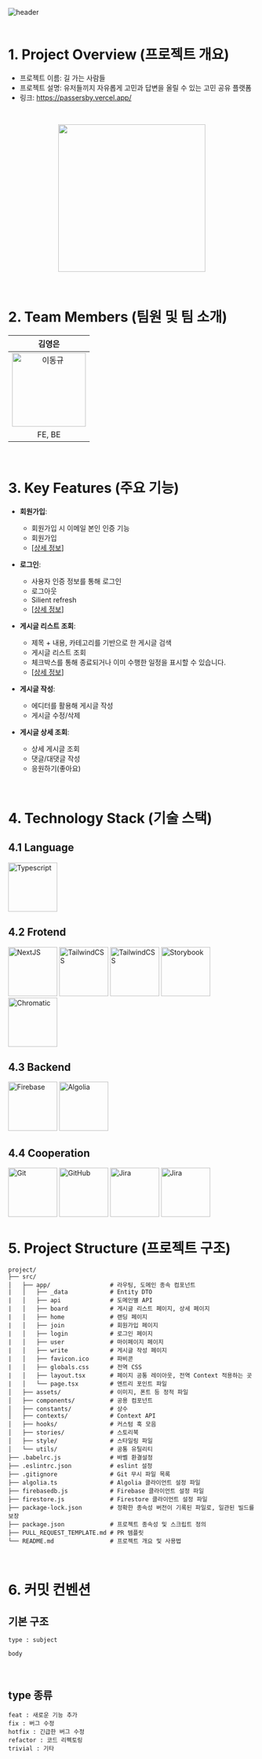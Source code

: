 ![header](https://capsule-render.vercel.app/api?type=transparent&color=7a37ff&height=220&section=header&text=길%20가는%20사람들&fontSize=80&fontColor=7a37ff&desc=Passersby&descSize=30&descAlign=71&descAlignY=74)
<br/><br/>

# 1. Project Overview (프로젝트 개요)
- 프로젝트 이름: 길 가는 사람들
- 프로젝트 설명: 유저들끼지 자유롭게 고민과 답변을 올릴 수 있는 고민 공유 플랫폼
- 링크: https://passersby.vercel.app/
<br/>
<p align="center">
  <img src="https://github.com/user-attachments/assets/775884c3-7ff8-4bb1-a3a3-8cd13121a01f" width="300" />
</p>

<br/>

# 2. Team Members (팀원 및 팀 소개)
| 김영은 |
|:------:|
| <img src="https://github.com/user-attachments/assets/cc63306b-78a3-4d76-81c1-36d7f269d78d" alt="이동규" width="150"> |
| FE, BE |

<br/>

# 3. Key Features (주요 기능)
- **회원가입**:
  - 회원가입 시 이메일 본인 인증 기능
  - 회원가입
  - [[상세 정보](https://www.notion.so/16d5b31f3f5180948553d6515a583eb3?pvs=4#16d5b31f3f5180278555cd164a8950ba)]
  
- **로그인**:
  - 사용자 인증 정보를 통해 로그인
  - 로그아웃
  - Silient refresh
  - [[상세 정보](https://www.notion.so/16d5b31f3f5180948553d6515a583eb3?pvs=4#16d5b31f3f518079a6dccb2f501c68a1)]

- **게시글 리스트 조회**:
  - 제목 + 내용, 카테고리를 기반으로 한 게시글 검색
  - 게시글 리스트 조회
  - 체크박스를 통해 종료되거나 이미 수행한 일정을 표시할 수 있습니다.
  - [[상세 정보](https://www.notion.so/16d5b31f3f5180948553d6515a583eb3?pvs=4#16d5b31f3f518079a6dccb2f501c68a1)]

- **게시글 작성**:
  - 에디터를 활용해 게시글 작성
  - 게시글 수정/삭제

- **게시글 상세 조회**:
  - 상세 게시글 조회
  - 댓글/대댓글 작성
  - 응원하기(좋아요) 

<br/>

# 4. Technology Stack (기술 스택)
## 4.1 Language
<img src="https://img.shields.io/badge/typescript-%23007ACC.svg?style=for-the-badge&logo=typescript&logoColor=white" alt="Typescript" width="100"> 

<br/>

## 4.2 Frotend
<img src="https://img.shields.io/badge/Next-black?style=for-the-badge&logo=next.js&logoColor=white" alt="NextJS" width="100">
<img src="https://img.shields.io/badge/TailwindCSS-06B6D4?style=for-the-badge&logo=tailwindcss&logoColor=white" alt="TailwindCSS" width="100">
<img src="https://img.shields.io/badge/StyleX-black?style=for-the-badge&logoColor=white" alt="TailwindCSS" width="100">
<img src="https://img.shields.io/badge/Storybook-FF4785?style=for-the-badge&logo=storybook&logoColor=white" alt="Storybook" width="100">
<img src="https://img.shields.io/badge/Chromatic-FC521F?style=for-the-badge&logo=chromatic&logoColor=white" alt="Chromatic" width="100">

<br/>

## 4.3 Backend
<img src="https://img.shields.io/badge/Firebase-DD2C00?style=for-the-badge&logo=firebase&logoColor=white" alt="Firebase" width="100">
<img src="https://img.shields.io/badge/Algolia-003DFF?style=for-the-badge&logo=algolia&logoColor=white" alt="Algolia" width="100">

<br/>

## 4.4 Cooperation
<img src="https://img.shields.io/badge/Git-F05032?style=for-the-badge&logo=git&logoColor=white" alt="Git" width="100">
<img src="https://img.shields.io/badge/GitHub-181717?style=for-the-badge&logo=github&logoColor=white" alt="GitHub" width="100">
<img src="https://img.shields.io/badge/Jira-0052CC?style=for-the-badge&logo=jira&logoColor=white" alt="Jira" width="100">
<img src="https://img.shields.io/badge/Vercel-000000?style=for-the-badge&logo=vercel&logoColor=white" alt="Jira" width="100">

<br/>

# 5. Project Structure (프로젝트 구조)
```plaintext
project/
├── src/
│   ├── app/                 # 라우팅, 도메인 종속 컴포넌트
|   │   ├── _data            # Entity DTO
|   │   ├── api              # 도메인별 API
|   │   ├── board            # 게시글 리스트 페이지, 상세 페이지
|   │   ├── home             # 랜딩 페이지
|   │   ├── join             # 회원가입 페이지
|   │   ├── login            # 로그인 페이지
|   │   ├── user             # 마이페이지 페이지
|   │   ├── write            # 게시글 작성 페이지
|   │   ├── favicon.ico      # 파비콘
|   │   ├── globals.css      # 전역 CSS
|   │   ├── layout.tsx       # 페이지 공통 레이아웃, 전역 Context 적용하는 곳
|   │   └── page.tsx         # 엔트리 포인트 파일
│   ├── assets/              # 이미지, 폰트 등 정적 파일
│   ├── components/          # 공용 컴포넌트
│   ├── constants/           # 상수
│   ├── contexts/            # Context API
│   ├── hooks/               # 커스텀 훅 모음
│   ├── stories/             # 스토리북
│   ├── style/               # 스타일링 파일
│   └── utils/               # 공통 유틸리티
├── .babelrc.js              # 바벨 환결설정
├── .eslintrc.json           # eslint 설정
├── .gitignore               # Git 무시 파일 목록
├── algolia.ts               # Algolia 클라이언트 설정 파일
├── firebasedb.js            # Firebase 클라이언트 설정 파일
├── firestore.js             # Firestore 클라이언트 설정 파일
├── package-lock.json        # 정확한 종속성 버전이 기록된 파일로, 일관된 빌드를 보장
├── package.json             # 프로젝트 종속성 및 스크립트 정의
├── PULL_REQUEST_TEMPLATE.md # PR 템플릿
└── README.md                # 프로젝트 개요 및 사용법
```

<br/>

# 6. 커밋 컨벤션
## 기본 구조
```
type : subject

body 
```

<br/>

## type 종류
```
feat : 새로운 기능 추가
fix : 버그 수정
hotfix : 긴급한 버그 수정
refactor : 코드 리펙토링
trivial : 기타
```
